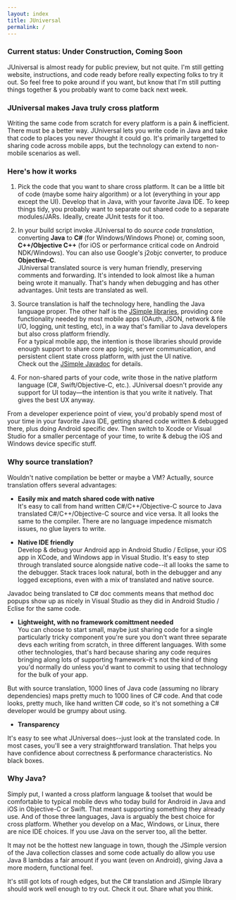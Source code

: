 ```yaml
---
layout: index
title: JUniversal
permalink: /
---
```


### Current status: Under Construction, Coming Soon ###

JUniversal is almost ready for public preview, but not quite.   I'm still getting website, instructions, and code ready before really
expecting folks to try it out.   So feel free to poke around if you want, but know that I'm still putting things together & you
probably want to come back next week.

### JUniversal makes Java truly cross platform ###

Writing the same code from scratch for every platform is a pain & inefficient.   There must be a better way.
JUniversal lets you write code in Java and take that code to places you never thought it could go.
It's primarily targetted to sharing code across mobile apps, but the technology can extend to non-mobile scenarios as well.

### Here's how it works

1. Pick the code that you want to share cross platform.  It can be a little bit of code (maybe some hairy algorithm) or a lot (everything in your app except the UI).   Develop that in Java, with your favorite Java IDE.  To keep things tidy, you probably want to separate out shared code to a separate modules/JARs.  Ideally, create JUnit tests for it too.

2. In your build script invoke JUniversal to do <i>source code translation</i>, converting <b>Java</b> to <b>C#</b> (for Windows/Windows Phone) or, coming soon, <b>C++/Objective C++</b> (for iOS or performance critical code on Android NDK/Windows).   You can also use Google's j2objc converter, to produce <b>Objective-C</b>.<br>
JUniversal translated source is very human friendly, preserving comments and forwarding.   It's intended to look almost like a human being wrote it manually.   That's handy when debugging and has other advantages.   Unit tests are translated as well.

3. Source translation is half the technology here, handling the Java language proper.   The other half is the [JSimple libraries](/jsimpledoc), providing core functionality needed by most mobile apps (OAuth, JSON, network & file I/O, logging, unit testing, etc), in a way that's familiar to Java developers but also cross platform friendly.<br>
For a typical mobile app, the intention is those libraries should provide enough support to share core app logic, server communication, and persistent client state cross platform, with just the UI native.<br>
Check out the [JSimple Javadoc](/jsimpledoc) for details.

4. For non-shared parts of your code, write those in the native platform language (C#, Swift/Objective-C, etc.).   JUniversal doesn't provide any support for UI today&mdash;the intention is that you write it natively.   That gives the best UX anyway.



From a developer experience point of view, you'd probably spend most of your time in your favorite Java IDE, getting shared code written & debugged there, plus doing Android specific dev.   Then switch to Xcode or Visual Studio for a smaller percentage of your time, to write & debug the iOS and Windows device specific stuff.

### Why source translation?  ###

Wouldn't native compilation be better or maybe a VM?  Actually, source translation offers several advantages:

* <b>Easily mix and match shared code with native</b><br>  It's easy to call from hand written C#/C++/Objective-C source to Java translated C#/C++/Objective-C source and vice versa.   It all looks the same to the compiler.  There are no language impedence mismatch issues, no glue layers to write.

* <b>Native IDE friendly</b><br>
 Develop & debug your Android app in Android Studio / Eclipse, your iOS app in XCode, and Windows app in Visual Studio.   It's easy to step through translated source alongside native code--it all looks the same to the debugger.   Stack traces look natural, both in the debugger and any logged exceptions, even with a mix of translated and native source.

 Javadoc being translated to C# doc comments means that method doc popups show up as nicely in Visual Studio as they did in Android Studio / Eclise for the same code.

* <b>Lightweight, with no framework comittment needed</b><br>
You can choose to start small, maybe just sharing code for a single particularly tricky component you're sure you don't want three separate devs each writing from scratch, in three different languages.   With some other technologies, that's hard because sharing any code requires bringing along lots of supporting framework&ndash;it's not the kind of thing you'd normally do unless you'd want to commit to using that technology for the bulk of your app.

But with source translation, 1000 lines of Java code (assuming no library dependencies) maps pretty much to 1000 lines of C# code.   And that code looks, pretty much, like hand written C# code, so it's not something a C# developer would be grumpy about using.

* <b>Transparency</b><br>

It's easy to see what JUniversal does--just look at the translated code.   In most cases, you'll see a very straightforward translation.   That helps you have confidence about correctness & performance characteristics.   No black boxes.

### Why Java? ###

Simply put, I wanted a cross platform language & toolset that would be comfortable to typical mobile devs who today build for Android in Java and iOS in
Objective-C or Swift.   That meant supporting something they already use.  And of those three languages, Java is arguably the best choice for cross platform.   Whether you develop on a Mac, Windows, or Linux, there are nice IDE choices.   If you use Java on the server too, all the better.

It may not be the hottest new language in town, though the JSimple version of the Java collection classes and some code actually do allow you use Java 8 lambdas a fair amount if you want (even on Android), giving Java a more modern, functional feel.

<!---
### Comparison to other technologies ###

There are several technologies out there supporting cross platform mobile
apps, each with their pros and ons.  JUniversal is targetted to Java developers, like those already developing for Android in Java.
It uses source code translation.  Among the cross platform technologies out there, JUniversal is arguably among the most
native-like, as it produces (through translation) code in the native programming language, built/debugged/packaged with native tools.
In some ways it's like porting an Android Java app to other platforms but having a computer do the porting rather than a human being.

So if you're a web whiz who loves Javascript, and really want to build mobile apps that way, take a look at Apache Cordova.  If you love C# (and it's nice), then check out Xamarin.  If you think it'd be really cool to write for mobile in Clojure, RoboVM can help with that.   

-->

It's still got lots of rough edges, but the C# translation and JSimple library should work well enough to try out.   Check it out.   Share what you think.

